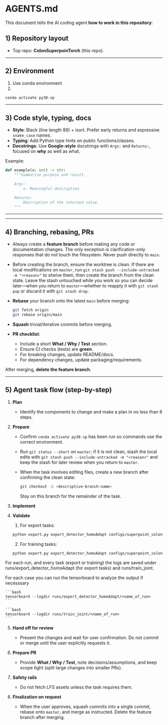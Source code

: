 
# AGENTS.md

This document tells the AI coding agent **how to work in this repository**: 

## 1) Repository layout

- Top repo: **ColonSuperpoinTorch** (this repo).
---

## 2) Environment 

1. Use conda environment
2. 
```bash
conda activate py38-sp
```
---

## 3) Code style, typing, docs

* **Style**: Black (line length 88) + isort. Prefer early returns and expressive `snake_case` names.
* **Typing**: Add Python type hints on public functions/classes.
* **Docstrings**: Use **Google-style** docstrings with `Args:` and `Returns:`, focused on **why** as well as what.

Example:

```python
def example(x: int) -> str:
    """Summarize purpose and result.

    Args:
        x: Meaningful description.

    Returns:
        Description of the returned value.
    """
```

---


---

## 4) Branching, rebasing, PRs

* Always create a **feature branch** before making any code or documentation changes. The only exception is clarification-only responses that do not touch the filesystem. Never push directly to `main`.
* Before creating the branch, ensure the worktree is clean. If there are local modifications on `master`, run `git stash push --include-untracked -m "<reason>"` to shelve them, then create the branch from the clean state. Leave the stash untouched while you work so you can decide later—when you return to `master`—whether to reapply it with `git stash pop` or discard it with `git stash drop`.
* **Rebase** your branch onto the latest `main` before merging:

  ```bash
  git fetch origin
  git rebase origin/main
  ```
* **Squash** trivial/iterative commits before merging.
* **PR checklist**:

  * Include a short **What / Why / Test** section.
  * Ensure CI checks (tests) are **green**.
  * For breaking changes, update README/docs.
  * For dependency changes, update packaging/requirements.

After merging, **delete the feature branch**.

---

## 5) Agent task flow (step-by-step)

1. **Plan**

   * Identify the components to change and make a plan in no less than 6 steps.
2. **Prepare**

   * Confirm `conda activate py38-sp` has been run so commands use the correct environment.
   * Run `git status --short` on `master`; if it is not clean, stash the local edits with `git stash push --include-untracked -m "<reason>"` and keep the stash for later review when you return to `master`.
   * When the task involves editing files, create a new branch after confirming the clean state:

     ```bash
     git checkout -b <descriptive-branch-name>
     ```

     Stay on this branch for the remainder of the task.

3. **Implement**

4. **Validate**
   1. For export tasks: 
    ```bash
    python export.py export_detector_homoAdapt configs/superpoint_colon_export_test.yaml ds4_specular_camera_mask_th005_k50_topk600_toy
    ```
   2. For training tasks: 
    ```bash
    python export.py export_detector_homoAdapt configs/superpoint_colon_export_test.yaml ds4_specular_camera_mask_th005_k50_topk600_toy
    ```
For each run, and every task (export or training) the logs are saved under runs/export_detector_homoAdapt (for export tasks) and runs/train_joint.

For each case you can run the tensorboard to analyze the output if necesssary
    
    ```bash
    tensorboard --logdir runs/export_detector_homoAdapt/<name_of_run>
    ```

    ```bash
    tensorboard --logdir runs/train_joint/<name_of_run>
    ```
5. **Hand off for review**

   * Present the changes and wait for user confirmation. Do not commit or merge until the user explicitly requests it.

6. **Prepare PR**

   * Provide **What / Why / Test**, note decisions/assumptions, and keep scope tight (split large changes into smaller PRs).

7. **Safety rails**

   * Do not fetch LFS assets unless the task requires them.

8. **Finalization on request**

   * When the user approves, squash commits into a single commit, rebase onto `master`, and merge as instructed. Delete the feature branch after merging.
